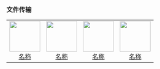 ### 文件传输

<table>
  <tr>
    <td style="text-align: center;">
      <a href="链接">
        <img src="png/文件传输/图片.png" width="80">
        <br>
        <span>名称</span>
      </a>
    </td>
    <td style="text-align: center;">
      <a href="链接">
        <img src="png/文件传输/图片.png" width="80">
        <br>
        <span>名称</span>
      </a>
    </td>
    <td style="text-align: center;">
      <a href="链接">
        <img src="png/文件传输/图片.png" width="80">
        <br>
        <span>名称</span>
      </a>
    </td>
    <td style="text-align: center;">
      <a href="链接">
        <img src="png/文件传输/图片.png" width="80">
        <br>
        <span>名称</span>
      </a>
    </td>
    </tr>
</table>